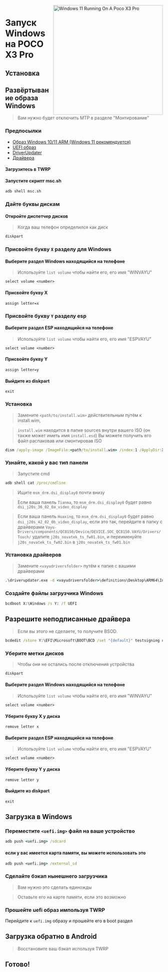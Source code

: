 <img align="right" src="https://github.com/wormstest/src_vayu_windows/blob/main/2Poco X3 Pro Windows.png" width="350" alt="Windows 11 Running On A Poco X3 Pro">


# Запуск Windows на POCO X3 Pro

## Установка

## Развёртывание образа Windows
> Вам нужно будет отключить MTP в разделе "Монтирование"

### Предпосылки

- [Образ Windows 10/11 ARM (Windows 11 рекомендуется)](https://uupdump.net/)
- [UEFI образ](https://github.com/halal-beef/edk2-msm/releases/latest)
- [DriverUpdater](https://github.com/WOA-Project/DriverUpdater/releases/latest)
- [Драйвера](https://github.com/halal-beef/Vayu-Drivers/releases/latest)

#### Загрузитесь в TWRP 

#### Запустите скрипт msc.sh

```cmd
adb shell msc.sh
```

  

### Дайте буквы дискам
  

#### Откройте диспетчер дисков

> Когда ваш телефон определился как диск

```cmd
diskpart
```


### Присвойте букву `X` разделу для Windows

#### Выберите раздел Windows находящийся на телефоне
> Используйте `list volume` чтобы найти его, его имя "WINVAYU"

```diskpart
select volume <number>
```

#### Присвойте букву X
```diskpart
assign letter=x
```

### Присвойте букву `Y` разделу esp

#### Выберите раздел ESP находящийся на телефоне
> Используйте `list volume` чтобы найти его, его имя "ESPVAYU"

```diskpart
select volume <number>
```

#### Присвойте букву Y

```diskpart
assign letter=y
```

#### Выйдите из diskpart
```diskpart
exit
```

  
  

### Установка

> Замените `<path/to/install.wim>` действительным путём к install.wim,

> `install.wim` находится в папке sources внутри вашего ISO
> (он также может иметь имя `install.esd`)
> Вы можете получить его файл распаковав или смонтировав ISO

```cmd
dism /apply-image /ImageFile:<path/to/install.wim> /index:1 /ApplyDir:X:\
```

### Узнайте, какой у вас тип панели

> Запустите cmd

```cmd
adb shell cat /proc/cmdline
```
> Ищите `msm_drm.dsi_display0` почти внизу

> Если ваша панель `Tianma`, то `msm_drm.dsi_display0` будет равно  `dsi_j20s_36_02_0a_video_display`

> Если ваша панель `Huaxing`, то `msm_drm.dsi_display0` будет равно  `dsi_j20s_42_02_0b_video_display`, если это так, перейдите в папку с драйверами `Vayu-Drivers/components/QC8150/Device/DEVICE.SOC_QC8150.VAYU/Drivers/Touch/` удалите `j20s_novatek_ts_fw01.bin`, и переименуйте `j20s_novatek_ts_fw02.bin` в `j20s_novatek_ts_fw01.bin`

### Установка драйверов

> Замените `<vayudriversfolder>` путём к папке с вашими драйверами

```cmd
.\driverupdater.exe -d <vayudriversfolder>\definitions\Desktop\ARM64\Internal\vayu.txt -r <vayudriversfolder> -p X:
```

  

### Создайте файлы загрузчика Windows

```cmd
bcdboot X:\Windows /s Y: /f UEFI
```

  
  

## Разрешите неподписанные драйвера

> Если вы этого не сделаете, то получите BSOD.

```cmd
bcdedit /store Y:\EFI\Microsoft\BOOT\BCD /set "{default}" testsigning on
```

### Уберите метки дисков
  
> Чтобы они не остались после отключения устройства

```cmd
diskpart
```


#### Выберите раздел Windows находящийся на телефоне
> Используйте `list volume` чтобы найти его, его имя "WINVAYU"

```diskpart
select volume <number>
```

#### Уберите букву X у диска
```diskpart
remove letter x
```

#### Выберите раздел ESP находящийся на телефоне
> Используйте `list volume` чтобы найти его, его имя "ESPVAYU"

```diskpart
select volume <number>
```

#### Уберите букву Y у диска

```diskpart
remove letter y
```

#### Выйдите из diskpart
```diskpart
exit
```

## Загрузка в Windows

### Переместите `<uefi.img>` файл на ваше устройство

```cmd
adb push <uefi.img> /sdcard
```

#### если у вас имеется карта памяти, вы можете использовать это

```cmd
adb push <uefi.img> /external_sd
```


### Сделайте бэкап нынешнего загрузчика
> Вам нужно это сделать единожды

> Оставьте его на карте памяти, если это возможно


### Прошейте uefi образ импользуя TWRP
Перейдите к `uefi.img` образу и прошейте его в boot раздел

## Загрузка обратно в Android
> Восстановите ваш бэкап используя TWRP

## Готово!
